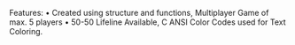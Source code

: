Features:
•	Created using structure and functions, Multiplayer Game of max. 5 players
•	50-50 Lifeline Available, C ANSI Color Codes used for Text Coloring.


